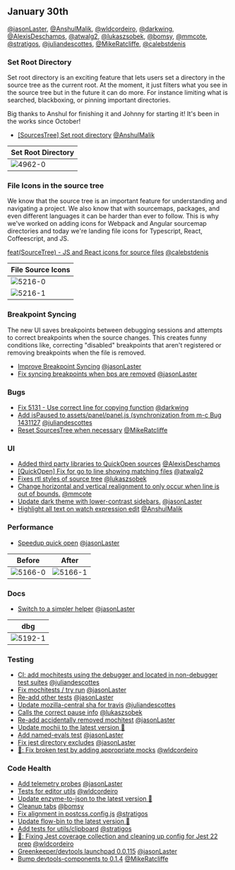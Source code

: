 ## January 30th


[@jasonLaster], [@AnshulMalik], [@wldcordeiro], [@darkwing], [@AlexisDeschamps], [@atwalg2], [@lukaszsobek], [@bomsy], [@mmcote], [@stratigos], [@juliandescottes], [@MikeRatcliffe], [@calebstdenis]


### Set Root Directory

Set root directory is an exciting feature that lets users set a directory in the source tree as the current root. At the moment, it just filters what you see in the source tree but in the future it can do more. For instance limiting what is searched, blackboxing, or pinning important directories.

Big thanks to Anshul for finishing it and Johnny for starting it! It's been in the works since October!

+ [[SourcesTree] Set root directory][4962] [@AnshulMalik]

| Set Root Directory |
|--|
| ![4962-0] |

### File Icons in the source tree

We know that the source tree is an important feature for understanding and navigating a project.
We also know that with sourcemaps, packages, and even different languages it can be harder than ever to follow. This is why we've worked on adding icons for Webpack and Angular sourcemap directories and today we're landing file icons for Typescript, React, Coffeescript, and JS.

[feat(SourceTree) - JS and React icons for source files][5216] [@calebstdenis]


| File Source Icons |
|--|
| ![5216-0] |
| ![5216-1] |

### Breakpoint Syncing

The new UI saves breakpoints between debugging sessions and attempts to correct breakpoints when the source changes. This creates funny conditions like, correcting "disabled" breakpoints that aren't registered or removing breakpoints when the file is removed.

+ [Improve Breakpoint Syncing][5160] [@jasonLaster]
+ [Fix syncing breakpoints when bps are removed][5176] [@jasonLaster]

### Bugs

+ [Fix 5131 - Use correct line for copying function][5147] [@darkwing]
+ [Add isPaused to assets/panel/panel.js (synchronization from m-c Bug 1431127][5194] [@juliandescottes]
+ [Reset SourcesTree when necessary][5200] [@MikeRatcliffe]

### UI


+ [Added third party libraries to QuickOpen sources][5154] [@AlexisDeschamps]
+ [[QuickOpen] Fix for go to line showing matching files][5161] [@atwalg2]
+ [Fixes rtl styles of source tree][5180] [@lukaszsobek]
+ [Change horizontal and vertical realignment to only occur when line is out of bounds.][5182] [@mmcote]
+ [Update dark theme with lower-contrast sidebars.][5196] [@jasonLaster]
+ [Highlight all text on watch expression edit][5226] [@AnshulMalik]


### Performance

+ [Speedup quick open][5166] [@jasonLaster]

| Before | After |
|--| -- |
| ![5166-0] | ![5166-1] |

### Docs

+ [Switch to a simpler helper][5192] [@jasonLaster]

| dbg |
|--|
| ![5192-1] |

### Testing

+ [CI: add mochitests using the debugger and located in non-debugger test suites][5197] [@juliandescottes]
+ [Fix mochitests / try run][5202] [@jasonLaster]
+ [Re-add other tests][5208] [@jasonLaster]
+ [Update mozilla-central sha for travis][5211] [@juliandescottes]
+ [Calls the correct pause info][5217] [@lukaszsobek]
+ [Re-add accidentally removed mochitest][5221] [@jasonLaster]
+ [Update mochii to the latest version 🚀][5227]
+ [Add named-evals test][5231] [@jasonLaster]
+ [Fix jest directory excludes][5236] [@jasonLaster]
+ [🐛: Fix broken test by adding appropriate mocks][5242] [@wldcordeiro]


### Code Health


+ [Add telemetry probes][4665] [@jasonLaster]
+ [Tests for editor utils][5129] [@wldcordeiro]
+ [Update enzyme-to-json to the latest version 🚀][5178]
+ [Cleanup tabs][5181] [@bomsy]
+ [Fix alignment in postcss.config.js][5183] [@stratigos]
+ [Update flow-bin to the latest version 🚀][5187]
+ [Add tests for utils/clipboard][5188] [@stratigos]
+ [🔧: Fixing Jest coverage collection and cleaning up config for Jest 22 prep][5193] [@wldcordeiro]
+ [Greenkeeper/devtools launchpad 0.0.115][5199] [@jasonLaster]
+ [Bump devtools-components to 0.1.4][5213] [@MikeRatcliffe]

[4962-0]: https://user-images.githubusercontent.com/7821757/34243491-14c5a780-e647-11e7-9c56-681fb6a581ad.gif
[5154-0]: https://user-images.githubusercontent.com/12681350/35184937-e014014a-fdc9-11e7-8897-aeb58d0f78df.png
[5154-1]: https://user-images.githubusercontent.com/12681350/35184958-21aad4c6-fdca-11e7-9f84-c259af74d12a.png
[5161-0]: https://user-images.githubusercontent.com/23143862/35191645-507af70c-fe4e-11e7-916f-5f81b1a4d53d.png
[5161-1]: https://user-images.githubusercontent.com/23143862/35191649-635a0908-fe4e-11e7-9264-b43861231a31.png
[5166-0]: https://user-images.githubusercontent.com/254562/35196375-35133da2-fe9f-11e7-9fe4-9ff478f43b56.png
[5166-1]: https://user-images.githubusercontent.com/254562/35196376-3cc11308-fe9f-11e7-871a-85f3ceaa6baf.png
[5180-0]: https://user-images.githubusercontent.com/23530054/35303238-869cd7e8-0091-11e8-9230-ad43de7bd182.gif
[5182-0]: https://user-images.githubusercontent.com/14250545/35310212-88069b4c-006d-11e8-98b3-264c0f42a803.gif
[5182-1]: https://user-images.githubusercontent.com/14250545/35310252-b9cc93f2-006d-11e8-97f3-abe4c2c6f822.gif
[5182-2]: https://user-images.githubusercontent.com/14250545/35310438-9e8d662e-006e-11e8-82c2-d2e32e6e0e40.png
[5182-3]: https://user-images.githubusercontent.com/14250545/35310441-a42199b6-006e-11e8-8c0b-88a7da7d5341.png
[5192-0]: https://user-images.githubusercontent.com/254562/35367590-1808ba10-014d-11e8-8c3a-68611e580e49.png
[5192-1]: https://user-images.githubusercontent.com/254562/35367620-4408a4ea-014d-11e8-8f63-171915194297.png
[5216-0]: https://user-images.githubusercontent.com/7321311/35461371-a19f540a-02b5-11e8-8ead-21c9a0ac595c.png
[5216-1]: https://user-images.githubusercontent.com/7321311/35461386-bbc858b8-02b5-11e8-953a-2f311a6f35c1.png
[5216-2]: https://user-images.githubusercontent.com/7321311/35461404-d5ae017e-02b5-11e8-82fb-05e3181ab3dd.png
[5221-0]: https://user-images.githubusercontent.com/254562/35477843-59041cda-039b-11e8-8960-3ae416cdb8c8.png
[5221-1]: https://user-images.githubusercontent.com/254562/35477844-590f63c4-039b-11e8-9a37-14d5ddf88be3.png
[5226-0]: https://user-images.githubusercontent.com/7821757/35484961-50a5baf6-047e-11e8-83de-033402a8529a.gif
[4665]: https://github.com/devtools-html/debugger.html/pull/4665
[4962]: https://github.com/devtools-html/debugger.html/pull/4962
[5129]: https://github.com/devtools-html/debugger.html/pull/5129
[5147]: https://github.com/devtools-html/debugger.html/pull/5147
[5154]: https://github.com/devtools-html/debugger.html/pull/5154
[5160]: https://github.com/devtools-html/debugger.html/pull/5160
[5161]: https://github.com/devtools-html/debugger.html/pull/5161
[5166]: https://github.com/devtools-html/debugger.html/pull/5166
[5176]: https://github.com/devtools-html/debugger.html/pull/5176
[5178]: https://github.com/devtools-html/debugger.html/pull/5178
[5180]: https://github.com/devtools-html/debugger.html/pull/5180
[5181]: https://github.com/devtools-html/debugger.html/pull/5181
[5182]: https://github.com/devtools-html/debugger.html/pull/5182
[5183]: https://github.com/devtools-html/debugger.html/pull/5183
[5187]: https://github.com/devtools-html/debugger.html/pull/5187
[5188]: https://github.com/devtools-html/debugger.html/pull/5188
[5192]: https://github.com/devtools-html/debugger.html/pull/5192
[5193]: https://github.com/devtools-html/debugger.html/pull/5193
[5194]: https://github.com/devtools-html/debugger.html/pull/5194
[5196]: https://github.com/devtools-html/debugger.html/pull/5196
[5197]: https://github.com/devtools-html/debugger.html/pull/5197
[5199]: https://github.com/devtools-html/debugger.html/pull/5199
[5200]: https://github.com/devtools-html/debugger.html/pull/5200
[5202]: https://github.com/devtools-html/debugger.html/pull/5202
[5207]: https://github.com/devtools-html/debugger.html/pull/5207
[5208]: https://github.com/devtools-html/debugger.html/pull/5208
[5211]: https://github.com/devtools-html/debugger.html/pull/5211
[5213]: https://github.com/devtools-html/debugger.html/pull/5213
[5216]: https://github.com/devtools-html/debugger.html/pull/5216
[5217]: https://github.com/devtools-html/debugger.html/pull/5217
[5221]: https://github.com/devtools-html/debugger.html/pull/5221
[5226]: https://github.com/devtools-html/debugger.html/pull/5226
[5227]: https://github.com/devtools-html/debugger.html/pull/5227
[5230]: https://github.com/devtools-html/debugger.html/pull/5230
[5231]: https://github.com/devtools-html/debugger.html/pull/5231
[5232]: https://github.com/devtools-html/debugger.html/pull/5232
[5236]: https://github.com/devtools-html/debugger.html/pull/5236
[5242]: https://github.com/devtools-html/debugger.html/pull/5242
[@jasonLaster]: https://github.com/jasonLaster
[@AnshulMalik]: https://github.com/AnshulMalik
[@wldcordeiro]: https://github.com/wldcordeiro
[@darkwing]: https://github.com/darkwing
[@AlexisDeschamps]: https://github.com/AlexisDeschamps
[@atwalg2]: https://github.com/atwalg2
[@lukaszsobek]: https://github.com/lukaszsobek
[@bomsy]: https://github.com/bomsy
[@mmcote]: https://github.com/mmcote
[@stratigos]: https://github.com/stratigos
[@juliandescottes]: https://github.com/juliandescottes
[@MikeRatcliffe]: https://github.com/MikeRatcliffe
[@calebstdenis]: https://github.com/calebstdenis
